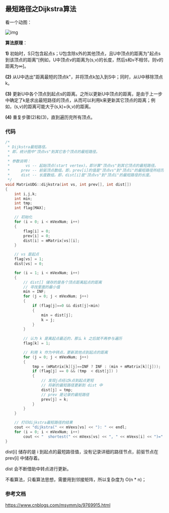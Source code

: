 ## 最短路径之Dijkstra算法

看一个动图：

![img](https://upload.wikimedia.org/wikipedia/commons/thumb/e/e4/DijkstraDemo.gif/220px-DijkstraDemo.gif)



**算法原理**：

**1)** 初始时，S只包含起点s；U包含除s外的其他顶点，且U中顶点的距离为"起点s到该顶点的距离"[例如，U中顶点v的距离为(s,v)的长度，然后s和v不相邻，则v的距离为∞]。 

**(2)** 从U中选出"距离最短的顶点k"，并将顶点k加入到S中；同时，从U中移除顶点k。 

**(3)** 更新U中各个顶点到起点s的距离。之所以更新U中顶点的距离，是由于上一步中确定了k是求出最短路径的顶点，从而可以利用k来更新其它顶点的距离；例如，(s,v)的距离可能大于(s,k)+(k,v)的距离。 

**(4)** 重复步骤(2)和(3)，直到遍历完所有顶点。 



### 代码

```c++
/*
 * Dijkstra最短路径。
 * 即，统计图中"顶点vs"到其它各个顶点的最短路径。
 *
 * 参数说明：
 *       vs -- 起始顶点(start vertex)。即计算"顶点vs"到其它顶点的最短路径。
 *     prev -- 前驱顶点数组。即，prev[i]的值是"顶点vs"到"顶点i"的最短路径所经历的全部顶点中，位于"顶点i"之前的那个顶点。
 *     dist -- 长度数组。即，dist[i]是"顶点vs"到"顶点i"的最短路径的长度。
 */
void MatrixUDG::dijkstra(int vs, int prev[], int dist[])
{
    int i,j,k;
    int min;
    int tmp;
    int flag[MAX];

    // 初始化
    for (i = 0; i < mVexNum; i++)
    {
        flag[i] = 0;
        prev[i] = 0;
        dist[i] = mMatrix[vs][i];
    }

    // vs 是起点
    flag[vs] = 1;
    dist[vs] = 0;

    for (i = 1; i < mVexNum; i++)
    {
        // dist[] 储存的是各个顶点距离起点的距离
        // 寻找里面的最小值
        min = INF;
        for (j = 0; j < mVexNum; j++)
        {
            if (flag[j]==0 && dist[j]<min)
            {
                min = dist[j];
                k = j;
            }
        }
        
        // 认为 k 是离起点最近的，那么 k 之后就不再参与遍历
        flag[k] = 1;

        // 利用 k 作为中转点，更新其他点到起点的距离
        for (j = 0; j < mVexNum; j++)
        {
            tmp = (mMatrix[k][j]==INF ? INF : (min + mMatrix[k][j]));
            if (flag[j] == 0 && (tmp  < dist[j]) )
            {
                // 发现j点经过k点到起点更短
                // 将新的最短路径更新到 dist 中
                dist[j] = tmp;
                // prev 是记录的最短路径
                prev[j] = k;
            }
        }
    }

    // 打印dijkstra最短路径的结果
    cout << "dijkstra(" << mVexs[vs] << "): " << endl;
    for (i = 0; i < mVexNum; i++)
        cout << "  shortest(" << mVexs[vs] << ", " << mVexs[i] << ")=" << dist[i] << endl;
}
```

dist[i] 储存的是 i 到起点的最短路径值，没有记录详细的路径节点，前驱节点在 prev[i] 中储存着。

dist 会不断借助中转点进行更新。



不看算法，只看算法思想，需要用到邻接矩阵，所以复杂度为 O(n * n)；



### 参考文档

https://www.cnblogs.com/msymm/p/9769915.html